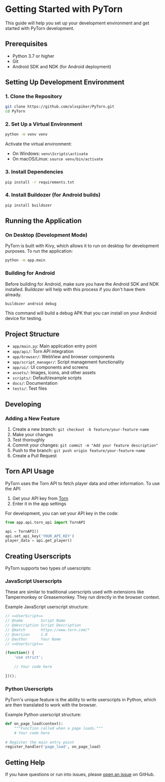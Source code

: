 # Getting Started with PyTorn

This guide will help you set up your development environment and get started with PyTorn development.

## Prerequisites

- Python 3.7 or higher
- Git
- Android SDK and NDK (for Android deployment)

## Setting Up Development Environment

### 1. Clone the Repository

```bash
git clone https://github.com/alxspiker/PyTorn.git
cd PyTorn
```

### 2. Set Up a Virtual Environment

```bash
python -m venv venv
```

Activate the virtual environment:

- On Windows: `venv\Scripts\activate`
- On macOS/Linux: `source venv/bin/activate`

### 3. Install Dependencies

```bash
pip install -r requirements.txt
```

### 4. Install Buildozer (for Android builds)

```bash
pip install buildozer
```

## Running the Application

### On Desktop (Development Mode)

PyTorn is built with Kivy, which allows it to run on desktop for development purposes. To run the application:

```bash
python -m app.main
```

### Building for Android

Before building for Android, make sure you have the Android SDK and NDK installed. Buildozer will help with this process if you don't have them already.

```bash
buildozer android debug
```

This command will build a debug APK that you can install on your Android device for testing.

## Project Structure

- `app/main.py`: Main application entry point
- `app/api/`: Torn API integration
- `app/browser/`: WebView and browser components
- `app/script_manager/`: Script management functionality
- `app/ui/`: UI components and screens
- `assets/`: Images, icons, and other assets
- `scripts/`: Default/example scripts
- `docs/`: Documentation
- `tests/`: Test files

## Developing

### Adding a New Feature

1. Create a new branch: `git checkout -b feature/your-feature-name`
2. Make your changes
3. Test thoroughly
4. Commit your changes: `git commit -m "Add your feature description"`
5. Push to the branch: `git push origin feature/your-feature-name`
6. Create a Pull Request

## Torn API Usage

PyTorn uses the Torn API to fetch player data and other information. To use the API:

1. Get your API key from [Torn](https://www.torn.com/preferences.php#tab=api)
2. Enter it in the app settings

For development, you can set your API key in the code:

```python
from app.api.torn_api import TornAPI

api = TornAPI()
api.set_api_key('YOUR_API_KEY')
player_data = api.get_player()
```

## Creating Userscripts

PyTorn supports two types of userscripts:

### JavaScript Userscripts

These are similar to traditional userscripts used with extensions like Tampermonkey or Greasemonkey. They run directly in the browser context.

Example JavaScript userscript structure:

```javascript
// ==UserScript==
// @name        Script Name
// @description Script Description
// @match       https://www.torn.com/*
// @version     1.0
// @author      Your Name
// ==UserScript==

(function() {
    'use strict';
    
    // Your code here
    
})();
```

### Python Userscripts

PyTorn's unique feature is the ability to write userscripts in Python, which are then translated to work with the browser.

Example Python userscript structure:

```python
def on_page_load(context):
    """Function called when a page loads."""
    # Your code here
    
# Register the main entry point
register_handler('page_load', on_page_load)
```

## Getting Help

If you have questions or run into issues, please [open an issue](https://github.com/alxspiker/PyTorn/issues/new) on GitHub.